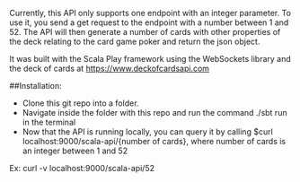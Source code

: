 Currently, this API only supports one endpoint with an integer parameter.
To use it, you send a get request to the endpoint with a number between 1 and 52.
The API will then generate a number of cards with other properties of the deck relating
to the card game poker and return the json object.

It was built with the Scala Play framework using the WebSockets library and the deck of cards
at https://www.deckofcardsapi.com

##Installation:
- Clone this git repo into a folder.
- Navigate inside the folder with this repo and run the command ./sbt run in the terminal
- Now that the API is running locally, you can query it by calling
$curl localhost:9000/scala-api/{number of cards}, where number of cards is an integer between 1 and 52

Ex: curl -v localhost:9000/scala-api/52
